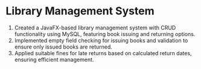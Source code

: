 # Library Management System

1. Created a JavaFX-based library management system with CRUD functionality using MySQL,
featuring book issuing and returning options.
2. Implemented empty field checking for issuing books and validation to ensure only issued books are
returned.
3. Applied suitable fines for late returns based on calculated return dates, ensuring efficient management.
